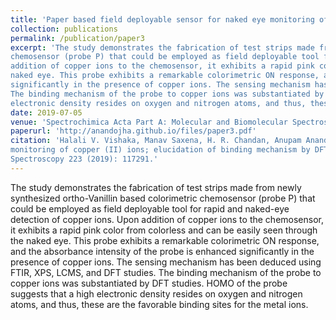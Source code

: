 ```yaml
---
title: 'Paper based field deployable sensor for naked eye monitoring of copper (II) ions; elucidation of binding mechanism by DFT studies'
collection: publications
permalink: /publication/paper3
excerpt: 'The study demonstrates the fabrication of test strips made from newly synthesized ortho-Vanillin based colorimetric 
chemosensor (probe P) that could be employed as field deployable tool for rapid and naked-eye detection of copper ions. Upon 
addition of copper ions to the chemosensor, it exhibits a rapid pink color from colorless and can be easily seen through the 
naked eye. This probe exhibits a remarkable colorimetric ON response, and the absorbance intensity of the probe is enhanced 
significantly in the presence of copper ions. The sensing mechanism has been deduced using FTIR, XPS, LCMS, and DFT studies. 
The binding mechanism of the probe to copper ions was substantiated by DFT studies. HOMO of the probe suggests that a high 
electronic density resides on oxygen and nitrogen atoms, and thus, these are the favorable binding sites for the metal ions.'
date: 2019-07-05
venue: 'Spectrochimica Acta Part A: Molecular and Biomolecular Spectroscopy, ScienceDirect'
paperurl: 'http://anandojha.github.io/files/paper3.pdf'
citation: 'Halali V. Vishaka, Manav Saxena, H. R. Chandan, Anupam Anand Ojha, and R. Geetha Balakrishna. "Paper based field deployable sensor for naked eye 
monitoring of copper (II) ions; elucidation of binding mechanism by DFT studies." Spectrochimica Acta Part A: Molecular and Biomolecular 
Spectroscopy 223 (2019): 117291.'
---
```


The study demonstrates the fabrication of test strips made from newly synthesized ortho-Vanillin based colorimetric 
chemosensor (probe P) that could be employed as field deployable tool for rapid and naked-eye detection of copper ions. Upon 
addition of copper ions to the chemosensor, it exhibits a rapid pink color from colorless and can be easily seen through the 
naked eye. This probe exhibits a remarkable colorimetric ON response, and the absorbance intensity of the probe is enhanced 
significantly in the presence of copper ions. The sensing mechanism has been deduced using FTIR, XPS, LCMS, and DFT studies. 
The binding mechanism of the probe to copper ions was substantiated by DFT studies. HOMO of the probe suggests that a high 
electronic density resides on oxygen and nitrogen atoms, and thus, these are the favorable binding sites for the metal ions.
